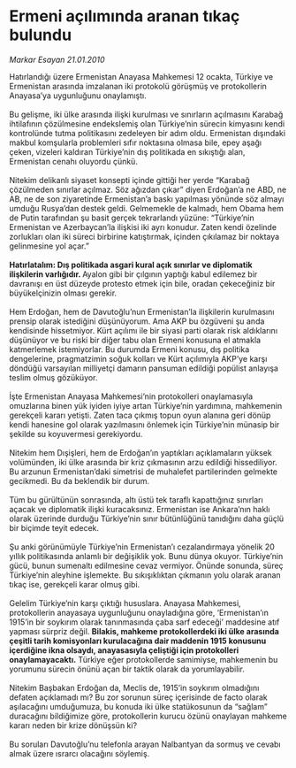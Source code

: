 # Ermeni açılımında aranan tıkaç bulundu

*Markar Esayan 21.01.2010*

<div class="yazi">Hatırlandığı üzere Ermenistan Anayasa Mahkemesi 12 ocakta, Türkiye ve Ermenistan arasında imzalanan iki protokolü görüşmüş ve protokollerin Anayasa’ya uygunluğunu onaylamıştı. <br/><br/>Bu gelişme, iki ülke arasında ilişki kurulması ve sınırların açılmasını Karabağ ihtilafının çözülmesine endekslemiş olan Türkiye’nin sürecin kimyasını kendi kontrolünde tutma politikasını zedeleyen bir adım oldu. Ermenistan dışındaki makbul komşularla problemleri sıfır noktasına olmasa bile, epey aşağı çeken, vizeleri kaldıran Türkiye’nin dış politikada en sıkıştığı alan, Ermenistan cenahı oluyordu çünkü. <br/><br/>Nitekim delikanlı siyaset konsepti içinde gittiği her yerde “Karabağ çözülmeden sınırlar açılmaz. Söz ağızdan çıkar” diyen Erdoğan’a ne ABD, ne AB, ne de son ziyaretinde Ermenistan’a baskı yapılması yönünde söz almayı umduğu Rusya’dan destek geldi. Gelmemekle de kalmadı, hem Obama hem de Putin tarafından şu basit gerçek tekrarlandı yüzüne: “Türkiye’nin Ermenistan ve Azerbaycan’la ilişkisi iki ayrı konudur. Zaten kendi özelinde zorlukları olan iki süreci birbirine katıştırmak, içinden çıkılamaz bir noktaya gelinmesine yol açar.”<b> <br/><br/>Hatırlatalım: Dış politikada asgari kural açık sınırlar ve diplomatik ilişkilerin varlığıdır. </b>Ayalon gibi bir çılgının yaptığı kabul edilemez bir davranışı en üst düzeyde protesto etmek için bile, oradan çekeceğiniz bir büyükelçinizin olması gerekir. <br/><br/>Hem Erdoğan, hem de Davutoğlu’nun Ermenistan’la ilişkilerin kurulmasını prensip olarak istediğini düşünüyorum. Ama AKP bu özgüveni şu anda kendisinde hissetmiyor. Kürt açılımı ile bir siyasi parti olarak risk aldıklarını düşünüyor ve bu riski bir diğer tabu olan Ermeni konusuna el atmakla katmerlemek istemiyorlar. Bu durumda Ermeni konusu, dış politika dengelerine, pragmatzimin soğuk kolları ve Kürt açılımıyla AKP’ye karşı döndüğü varsayılan milliyetçi damarın pansuman edildiği popülist anlayışa teslim olmuş gözüküyor. <br/><br/>İşte Ermenistan Anayasa Mahkemesi’nin protokolleri onaylamasıyla omuzlarına binen yük iyiden iyiye artan Türkiye’nin yardımına, mahkemenin gerekçeli kararı yetişti. Zaten taca çıkmış topun oyun alanına geri dönüp kendi hanesine gol olarak yazılmasını önlemek için Türkiye’nin münasip bir şekilde su koyuvermesi gerekiyordu. <br/><br/>Nitekim hem Dışişleri, hem de Erdoğan’ın yaptıkları açıklamaların yüksek volümünden, iki ülke arasında bir kriz çıkmasının arzu edildiği hissediliyor. Bu arzunun Ermenistan’daki simetrisi de muhalefet partilerinden gelmekte gecikmedi. Bu da beklendik bir durum. <br/><br/>Tüm bu gürültünün sonrasında, altı üstü tek taraflı kapattığınız sınırları açacak ve diplomatik ilişki kuracaksınız. Ermenistan ise Ankara’nın haklı olarak üzerinde durduğu Türkiye’nin sınır bütünlüğünü tanıdığını daha güçlü bir biçimde teyit edecek. <br/><br/>Şu anki görünümüyle Türkiye’nin Ermenistan’ı cezalandırmaya yönelik 20 yıllık politikasında anlamlı bir değişiklik yok. Bunu dünya okuyor. Türkiye’nin gücü, bunun sumenaltı edilmesine cevaz vermiyor. Önünde sonunda, süreç Türkiye’nin aleyhine işlemekte. Bu sıkışıklıktan çıkmanın yolu olarak aranan tıkaç ise, gerekçeli karar olmuş gibi. <br/><br/>Gelelim Türkiye’nin karşı çıktığı hususlara. Anayasa Mahkemesi, protokollerin anayasaya uygunluğunu onayladığına göre, ‘Ermenistan’ın 1915’in bir soykırım olarak tanınmasında çaba sarf edeceği’ maddesine atıf yapması sürpriz değil. <b>Bilakis, mahkeme protokollerdeki iki ülke arasında çeşitli tarih komisyonları kurulacağına dair maddenin 1915 konusunu içerdiğine ikna olsaydı, anayasasıyla çeliştiği için protokolleri onaylamayacaktı.</b> Türkiye eğer protokollerde samimiyse, mahkemenin bu yorumunu sürecin önünü açan bir taktik olarak da yorumlayabilir. <br/><br/>Nitekim Başbakan Erdoğan da, Meclis de, 1915’in soykırım olmadığını defaten açıklamadı mı? Bu zor sorunun süreç içerisinde de facto olarak aşılacağını umduğumuza, bu konuda iki ülke statükosunun da “sağlam” duracağını bildiğimize göre, protokollerin kurucu özünü onaylayan mahkeme kararı neden bir krize dönüşsün ki? <br/><br/>Bu soruları Davutoğlu’nu telefonla arayan Nalbantyan da sormuş ve cevabı almak üzere ısrarcı olacağını söylemiş.</div>
